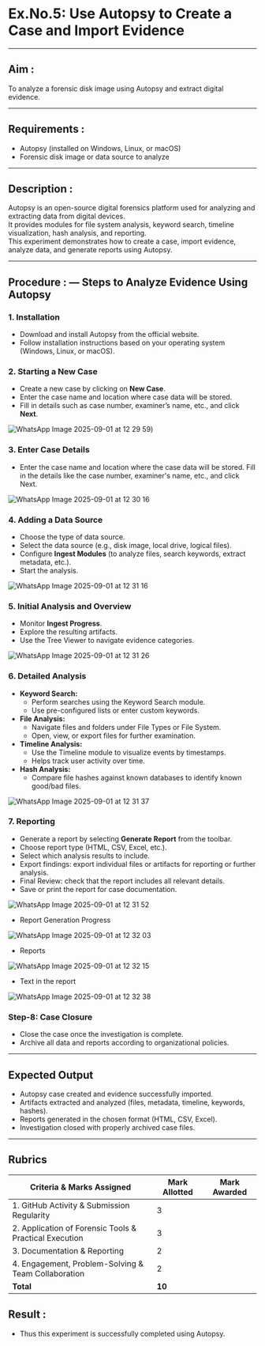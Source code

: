 # Ex.No.5: Use Autopsy to Create a Case and Import Evidence
---

## Aim :
To analyze a forensic disk image using Autopsy and extract digital evidence.

---

## Requirements :
- Autopsy (installed on Windows, Linux, or macOS)  
- Forensic disk image or data source to analyze  

---

## Description :
Autopsy is an open-source digital forensics platform used for analyzing and extracting data from digital devices.  
It provides modules for file system analysis, keyword search, timeline visualization, hash analysis, and reporting.  
This experiment demonstrates how to create a case, import evidence, analyze data, and generate reports using Autopsy.  

---

## Procedure : — Steps to Analyze Evidence Using Autopsy

### 1. Installation
- Download and install Autopsy from the official website.  
- Follow installation instructions based on your operating system (Windows, Linux, or macOS).  

### 2. Starting a New Case  
- Create a new case by clicking on **New Case**.  
- Enter the case name and location where case data will be stored.  
- Fill in details such as case number, examiner’s name, etc., and click **Next**.

![WhatsApp Image 2025-09-01 at 12 29 59](https://github.com/user-attachments/assets/7b86bc1a-8dac-4e75-a377-3ab4022baec0))

### 3. Enter Case Details  
- Enter the case name and location where the case data will be stored. Fill in the details like the case number, examiner's name, etc., and click Next.

![WhatsApp Image 2025-09-01 at 12 30 16](https://github.com/user-attachments/assets/e634f51d-f727-4086-899b-f106efb9fc66)

### 4. Adding a Data Source
- Choose the type of data source.  
- Select the data source (e.g., disk image, local drive, logical files).  
- Configure **Ingest Modules** (to analyze files, search keywords, extract metadata, etc.).  
- Start the analysis.

![WhatsApp Image 2025-09-01 at 12 31 16](https://github.com/user-attachments/assets/d009cafa-e26c-49cd-8b1d-080165f6caad)

### 5. Initial Analysis and Overview  
- Monitor **Ingest Progress**.  
- Explore the resulting artifacts.  
- Use the Tree Viewer to navigate evidence categories.  

![WhatsApp Image 2025-09-01 at 12 31 26](https://github.com/user-attachments/assets/baf85079-febd-4eea-b76e-5e208d72763d)

### 6. Detailed Analysis  
- **Keyword Search:**  
  - Perform searches using the Keyword Search module.  
  - Use pre-configured lists or enter custom keywords.  
- **File Analysis:**  
  - Navigate files and folders under File Types or File System.  
  - Open, view, or export files for further examination.  
- **Timeline Analysis:**  
  - Use the Timeline module to visualize events by timestamps.  
  - Helps track user activity over time.  
- **Hash Analysis:**  
  - Compare file hashes against known databases to identify known good/bad files.

![WhatsApp Image 2025-09-01 at 12 31 37](https://github.com/user-attachments/assets/5cf5602f-8bd5-4e12-b7f2-1aab9d078f7a)

### 7. Reporting  
- Generate a report by selecting **Generate Report** from the toolbar.  
- Choose report type (HTML, CSV, Excel, etc.).  
- Select which analysis results to include.  
- Export findings: export individual files or artifacts for reporting or further analysis.  
- Final Review: check that the report includes all relevant details.  
- Save or print the report for case documentation.  

![WhatsApp Image 2025-09-01 at 12 31 52](https://github.com/user-attachments/assets/56afaf1c-2bab-4f8f-b6d5-bf273019c7bc)


- Report Generation Progress

![WhatsApp Image 2025-09-01 at 12 32 03](https://github.com/user-attachments/assets/ca4fb59e-8378-40fb-8df8-0fc46dacfba4)

- Reports

![WhatsApp Image 2025-09-01 at 12 32 15](https://github.com/user-attachments/assets/cd4463ef-c935-489f-a1f8-1550cca231cf)


- Text in the report

![WhatsApp Image 2025-09-01 at 12 32 38](https://github.com/user-attachments/assets/b055269f-3ca8-47a7-bc77-0228b05a2235)

### Step-8: Case Closure  
- Close the case once the investigation is complete.  
- Archive all data and reports according to organizational policies.  

---

## Expected Output
- Autopsy case created and evidence successfully imported.  
- Artifacts extracted and analyzed (files, metadata, timeline, keywords, hashes).  
- Reports generated in the chosen format (HTML, CSV, Excel).  
- Investigation closed with properly archived case files.  
---
<div style="page-break-before: always;"></div>


## Rubrics

| **Criteria & Marks Assigned**                                | **Mark Allotted** | **Mark Awarded** |
|--------------------------------------------------------------|-------------------|------------------|
| 1. GitHub Activity & Submission Regularity                   |         3         |                  |
| 2. Application of Forensic Tools & Practical Execution       |         3         |                  |
| 3. Documentation & Reporting                                 |         2         |                  |
| 4. Engagement, Problem-Solving & Team Collaboration          |         2         |                  |
|                  **Total**                                   |       **10**      |                  |

## Result : 
- Thus this experiment is successfully completed using Autopsy.
